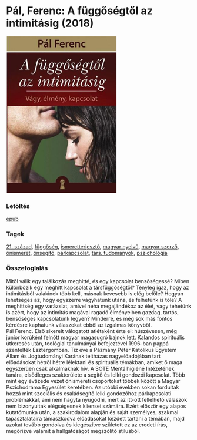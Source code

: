 # <a name="id_664">Pál, Ferenc: A függőségtől az intimitásig (2018)</a>
<img src="https://github.com/BercziSandor/calibre_lib/raw/main/libs/main/Pal%2C%20Ferenc/A%20fuggosegtol%20az%20intimitasig%20%28664%29/cover.jpg" alt="cover" width="300"/>

### Letöltés
[epub](https://github.com/BercziSandor/calibre_lib/raw/main/libs/main/Pal%2C%20Ferenc/A%20fuggosegtol%20az%20intimitasig%20%28664%29/A%20fuggosegtol%20az%20intimitasig%20-%20Pal%2C%20Ferenc.epub)

### Tagek
[21. század](https://github.com/berczisandor/calibre_lib/blob/main/libs/main/tags/21.%20sz%c3%a1zad.md), [függőség](https://github.com/berczisandor/calibre_lib/blob/main/libs/main/tags/f%c3%bcgg%c5%91s%c3%a9g.md), [ismeretterjesztő](https://github.com/berczisandor/calibre_lib/blob/main/libs/main/tags/ismeretterjeszt%c5%91.md), [magyar nyelvű](https://github.com/berczisandor/calibre_lib/blob/main/libs/main/tags/magyar%20nyelv%c5%b1.md), [magyar szerző](https://github.com/berczisandor/calibre_lib/blob/main/libs/main/tags/magyar%20szerz%c5%91.md), [önismeret](https://github.com/berczisandor/calibre_lib/blob/main/libs/main/tags/%c3%b6nismeret.md), [önsegítő](https://github.com/berczisandor/calibre_lib/blob/main/libs/main/tags/%c3%b6nseg%c3%adt%c5%91.md), [párkapcsolat](https://github.com/berczisandor/calibre_lib/blob/main/libs/main/tags/p%c3%a1rkapcsolat.md), [társ. tudományok](https://github.com/berczisandor/calibre_lib/blob/main/libs/main/tags/t%c3%a1rs.%20tudom%c3%a1nyok.md), [pszichológia](https://github.com/berczisandor/calibre_lib/blob/main/libs/main/tags/pszichol%c3%b3gia.md)

### Összefoglalás
<div>
<p>Mitől ​válik egy találkozás meghitté, és egy kapcsolat bensőségessé? Miben különbözik egy meghitt kapcsolat a társfüggőségtől? Tényleg igaz, hogy az intimitásból valakinek több kell, másnak kevesebb is elég belőle? Hogyan lehetséges az, hogy egyszerre vágyhatunk utána, és félhetünk is tőle? A meghittség egy varázslat, amivel néha megajándékoz az élet, vagy tehetünk is azért, hogy az intimitás magával ragadó élményeiben gazdag, tartós, bensőséges kapcsolatunk legyen? Minderre, és még sok más fontos kérdésre kaphatunk válaszokat ebből az izgalmas könyvből. <br>Pál Ferenc. Első sikereit válogatott atlétaként érte el: húszévesen, még junior korúként felnőtt magyar magasugró bajnok lett. Kalandos spirituális útkeresés után, teológiai tanulmányai befejeztével 1996-ban pappá szentelték Esztergomban. Tíz éve a Pázmány Péter Katolikus Egyetem Állam és Jogtudományi Karának teltházas nagyelőadójában tart előadásokat hétről hétre lélektani és spirituális témákban, amiket ő maga egyszerűen csak alkalmaknak hív. A SOTE Mentálhigiéné Intézetének tanára, elsődleges szakterülete a segítő és lelki gondozói kapcsolat. Több mint egy évtizede vezet önismereti csoportokat többek között a Magyar Pszichodráma Egyesület keretében. Az utóbbi években sokan fordultak hozzá mint szociális és családsegítő lelki gondozóhoz párkapcsolati problémákkal, ami nem hagyta nyugodni, mert az itt-ott fellelhető válaszok nem bizonyultak elégségesnek kliensei számára. Ezért először egy alapos kutatómunka után, a szakirodalom alapján és saját személyes, szakmai tapasztalataira támaszkodva előadásokat kezdett tartani a témában, majd azokat tovább gondolva és kiegészítve született ez az eredeti írás, megőrizve valamit a hallgatóságot megszólító stílusból.</p></div>


